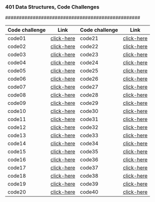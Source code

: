 
### 401 Data Structures, Code Challenges

#################################################

Code challenge | Link | Code challenge | Link
------- | --------- | -------- | ----------
 code01 | [click-here](https://github.com/qaisw96/data-structures-and-algorithm-401/blob/main/challenges/arrayReverse/README.md) | code21 | [click-here]()
 code02 | [click-here](https://github.com/qaisw96/data-structures-and-algorithm-401/blob/main/challenges/arrayShift/README.md) | code22 | [click-here]()
 code03 | [click-here](https://github.com/qaisw96/data-structures-and-algorithm-401/blob/main/challenges/arrayBinarySearch/README.md) | code23 | [click-here]()
 code04 | [click-here]() | code24 | [click-here]()
 code05 | [click-here]() | code25 | [click-here]()
 code06 | [click-here]() | code26 | [click-here]()
 code07 | [click-here]() | code27 | [click-here]()
 code08 | [click-here]() | code28 | [click-here]()
 code09 | [click-here]() | code29 | [click-here]()
 code10 | [click-here]() | code30 | [click-here]()
 code11 | [click-here]() | code31 | [click-here]()
 code12 | [click-here]() | code32 | [click-here]()
 code13 | [click-here]() | code33 | [click-here]()
 code14 | [click-here]() | code34 | [click-here]()
 code15 | [click-here]() | code35 | [click-here]()
 code16 | [click-here]() | code36 | [click-here]()
 code17 | [click-here]() | code37 | [click-here]()
 code18 | [click-here]() | code38 | [click-here]()
 code19 | [click-here]() | code39 | [click-here]()
 code20 | [click-here]() | code40 | [click-here]()

